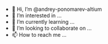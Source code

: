 - 👋 Hi, I’m @andrey-ponomarev-altium
- 👀 I’m interested in ...
- 🌱 I’m currently learning ...
- 💞️ I’m looking to collaborate on ...
- 📫 How to reach me ...

<!---
andrey-ponomarev-altium/andrey-ponomarev-altium is a ✨ special ✨ repository because its `README.md` (this file) appears on your GitHub profile.
You can click the Preview link to take a look at your changes.
--->
